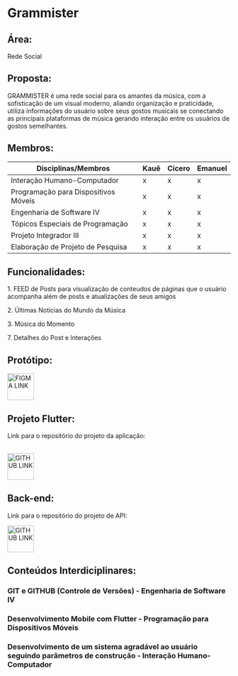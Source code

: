 <h1>Grammister</h1>

<h2>Área:</h2>

<p>Rede Social</p>

<h2>Proposta:</h2>
<p>
GRAMMISTER é uma rede social para os amantes da música, com a sofisticação de um visual moderno,
aliando organização e praticidade, utiliza informações do usuário sobre seus gostos musicais se conectando as
principais plataformas de música gerando interação entre os usuários de gostos semelhantes.
</p>
<h2>Membros:</h2>
<table>
<thead>
  <tr>
    <th>Disciplinas/Membros</th>
    <th>Kauê</th>
    <th>Cícero</th>
    <th>Emanuel</th>
  </tr>
</thead>
<tbody>
  <tr>
    <td>Interação Humano-Computador<br></td>
    <td>x</td>
    <td>x</td>
    <td>x</td>
  </tr>
  <tr>
    <td>Programação para Dispositivos Móveis</td>
    <td>x</td>
    <td>x</td>
    <td>x</td>
  </tr>
  <tr>
    <td>Engenharia de Software IV</td>
    <td>x</td>
    <td>x</td>
    <td>x</td>
  </tr>
  <tr>
    <td>Tópicos Especiais de Programação</td>
    <td>x</td>
    <td>x</td>
    <td>x</td>
  </tr>
  <tr>
    <td>Projeto Integrador III</td>
    <td>x</td>
    <td>x</td>
    <td>x</td>
  </tr>
  <tr>
    <td>Elaboração de Projeto de Pesquisa</td>
    <td>x</td>
    <td>x</td>
    <td>x</td>
  </tr>
</tbody>
</table>

<h2>Funcionalidades:</h2>
<p>1. FEED de Posts para visualização de conteudos de páginas que o usuário acompanha além de posts e atualizações de seus amigos</p>
<p>2. Últimas Noticias do Mundo da Música</p>
<p>3. Música do Momento</p>
<p>7. Detalhes do Post e Interações</p>
 
<h2>Protótipo:</h2>

<a href="https://www.figma.com/proto/cnIHwo6wrFMJOcek5u9n64/Grammister?page-id=0%3A1&node-id=818%3A34&viewport=501%2C48%2C0.32&scaling=scale-down&starting-point-node-id=818%3A2&show-proto-sidebar=1" target="_blank"><img src="https://upload.wikimedia.org/wikipedia/commons/3/33/Figma-logo.svg" alt="FIGMA LINK" width="60" height="60"></a>

<h2>Projeto Flutter:</h2>

<p>
   Link para o repositório do projeto da aplicação: 
</p>
<br>
<a href="https://github.com/SetCode-Ready/grammister-mobile" target="_blank"><img src="https://upload.wikimedia.org/wikipedia/commons/thumb/9/91/Octicons-mark-github.svg/2048px-Octicons-mark-github.svg.png" alt="GITHUB LINK" width="60" height="60">
</a>

<h2>Back-end:</h2>

<p>
  Link para o repositório do projeto de API: 
</p>

<a href="https://github.com/SetCode-Ready/grammister-api" target="_blank"><img src="https://upload.wikimedia.org/wikipedia/commons/thumb/9/91/Octicons-mark-github.svg/2048px-Octicons-mark-github.svg.png" alt="GITHUB LINK" width="60" height="60">
</a>

<h2>Conteúdos Interdiciplinares:</h2>

<h3>GIT e GITHUB (Controle de Versões) - Engenharia de Software IV</h3>
<h3>Desenvolvimento Mobile com Flutter - Programação para Dispositivos Móveis</h3>
<h3>Desenvolvimento de um sistema agradável ao usuário seguindo parâmetros de construção - Interação Humano-Computador</h3>
